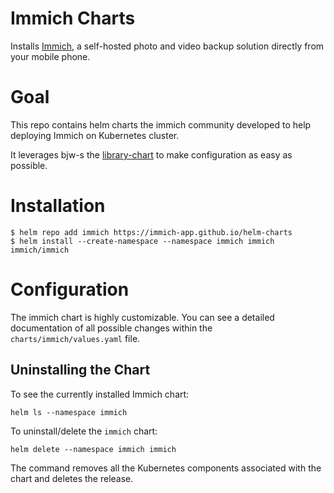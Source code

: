 # Immich Charts

Installs [Immich](https://github.com/immich-app/immich), a self-hosted photo and video backup solution directly 
from your mobile phone. 

# Goal

This repo contains helm charts the immich community developed to help deploying Immich on Kubernetes cluster.

It leverages bjw-s the [library-chart](https://github.com/bjw-s/helm-charts/tree/main/charts/library/common) to make configuration as easy as possible. 

# Installation

```
$ helm repo add immich https://immich-app.github.io/helm-charts
$ helm install --create-namespace --namespace immich immich immich/immich
```

# Configuration

The immich chart is highly customizable. You can see a detailed documentation
of all possible changes within the `charts/immich/values.yaml` file.

## Uninstalling the Chart

To see the currently installed Immich chart:

```console
helm ls --namespace immich
```

To uninstall/delete the `immich` chart:

```console
helm delete --namespace immich immich
```

The command removes all the Kubernetes components associated with the chart and deletes the release.